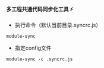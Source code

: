 #### 多工程共通代码同步化工具 :zap:

- 执行命令（默认当前目录.syncrc.js）
```
module-sync
```

- 指定config文件
```
module-sync -c .syncrc.js
```
